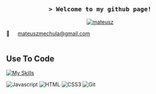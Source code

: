 <h3 align="center"><samp>&gt; Welcome to my github page!</h3>
    

<p align="center">
 <a href="https://linkedin.com/in/mateuszmechula" target="_blank">
  <img src="https://skillicons.dev/icons?i=linkedin" alt="mateusz"/>
 </a>
</p>

 📧 &emsp; mateuszmechula@gmail.com<br/><br/>
</p>

## Use To Code

[![My Skills](https://skillicons.dev/icons?i=idea,java,gradle,maven,postgres,spring,hibernate,docker,ai,postman,github,stackoverflow&theme=light)](https://skillicons.dev)

![Javascript](https://img.shields.io/badge/Javascript-F0DB4F?style=for-the-badge&labelColor=black&logo=javascript&logoColor=F0DB4F)
![HTML](https://img.shields.io/badge/HTML5-E34F26?style=for-the-badge&logo=html5&logoColor=white)
![CSS3](https://img.shields.io/badge/CSS3-1572B6?style=for-the-badge&logo=css3&logoColor=white)
![Git](https://img.shields.io/badge/Git-F05032?style=for-the-badge&logo=git&logoColor=white)
